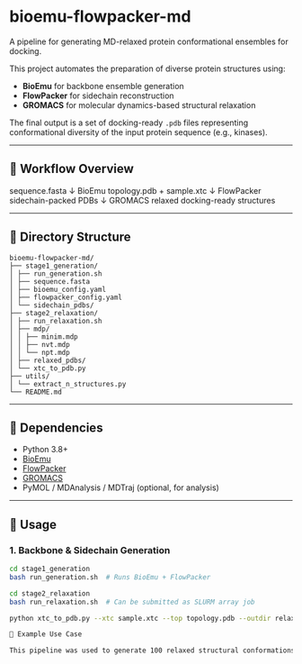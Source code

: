 # bioemu-flowpacker-md

A pipeline for generating MD-relaxed protein conformational ensembles for docking.

This project automates the preparation of diverse protein structures using:
- **BioEmu** for backbone ensemble generation
- **FlowPacker** for sidechain reconstruction
- **GROMACS** for molecular dynamics-based structural relaxation

The final output is a set of docking-ready `.pdb` files representing conformational diversity of the input protein sequence (e.g., kinases).

---

## 📌 Workflow Overview

sequence.fasta
↓ BioEmu
topology.pdb + sample.xtc
↓ FlowPacker
sidechain-packed PDBs
↓ GROMACS
relaxed docking-ready structures

---

## 📁 Directory Structure
```text
bioemu-flowpacker-md/
├── stage1_generation/
│ ├── run_generation.sh
│ ├── sequence.fasta
│ ├── bioemu_config.yaml
│ ├── flowpacker_config.yaml
│ └── sidechain_pdbs/
├── stage2_relaxation/
│ ├── run_relaxation.sh
│ ├── mdp/
│ │ ├── minim.mdp
│ │ ├── nvt.mdp
│ │ └── npt.mdp
│ ├── relaxed_pdbs/
│ └── xtc_to_pdb.py
├── utils/
│ └── extract_n_structures.py
└── README.md
```

---

## 🔧 Dependencies

- Python 3.8+
- [BioEmu](https://github.com/ProteinDesignLab/BioEmu)
- [FlowPacker](https://github.com/ProteinDesignLab/FlowPacker)
- [GROMACS](https://www.gromacs.org/)
- PyMOL / MDAnalysis / MDTraj (optional, for analysis)

---

## 🚀 Usage

### 1. Backbone & Sidechain Generation
```bash
cd stage1_generation
bash run_generation.sh  # Runs BioEmu + FlowPacker

cd stage2_relaxation
bash run_relaxation.sh  # Can be submitted as SLURM array job

python xtc_to_pdb.py --xtc sample.xtc --top topology.pdb --outdir relaxed_pdbs/

🧬 Example Use Case

This pipeline was used to generate 100 relaxed structural conformations for 25 kinases, later used as receptor ensembles for virtual screening with AutoDock-GPU.


